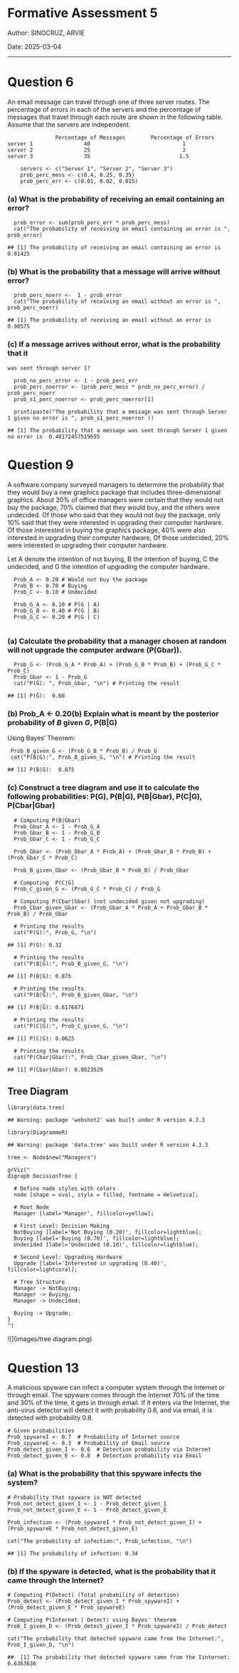 # Formative Assessment 5

Author: SINOCRUZ, ARVIE

Date:  2025-03-04

---

# Question 6

An email message can travel through one of three server routes. The
percentage of errors in each of the servers and the percentage of
messages that travel through each route are shown in the following
table. Assume that the servers are independent.

      
                   Percentage of Messages        Percentage of Errors
    server 1                40                             1
    server 2                25                             2
    server 3                35                            1.5


``` {r}
    servers <- c("Server 1", "Server 2", "Server 3")
    prob_perc_mess <- c(0.4, 0.25, 0.35)
    prob_perc_err <- c(0.01, 0.02, 0.015)
```

### (a) What is the probability of receiving an email containing an error?

```{r}
  prob_error <- sum(prob_perc_err * prob_perc_mess)
  cat("The probability of receiving an email containing an error is ", prob_error)
```

        
    ## [1] The probability of receiving an email containing an error is  0.01425


### (b) What is the probability that a message will arrive without error?

``` {r}
  prob_perc_noerr <-  1 - prob_error
  cat("The probability of receiving an email without an error is ", prob_perc_noerr)
```

         
    ## [1] The probability of receiving an email without an error is  0.98575


### (c) If a message arrives without error, what is the probability that it
    was sent through server 1?

``` {r}
  prob_no_perc_error <- 1 - prob_perc_err
  prob_perc_noerror <- (prob_perc_mess * prob_no_perc_error) / prob_perc_noerr
  prob_s1_perc_noerror <- prob_perc_noerror[1]
  
  print(paste("The probability that a message was sent through Server 1 given no error is ", prob_s1_perc_noerror ))
```

         
    ## [1] The probability that a message was sent through Server 1 given no error is  0.40172457519655


# Question 9

A software company surveyed managers to determine the probability that
they would buy a new graphics package that includes three-dimensional
graphics. About 20% of office managers were certain that they would not
buy the package, 70% claimed that they would buy, and the others were
undecided. Of those who said that they would not buy the package, only
10% said that they were interested in upgrading their computer hardware.
Of those interested in buying the graphics package, 40% were also
interested in upgrading their computer hardware, Of those undecided, 20%
were interested in upgrading their computer hardware.

Let A denote the intention of not buying, B the intention of buying, C
the undecided, and G the intention of upgrading the computer hardware.

```{r}
  Prob_A <- 0.20 # Would not buy the package
  Prob_B <- 0.70 # Buying
  Prob_C <- 0.10 # Undecided
  
  Prob_G_A <- 0.10 # P(G | A)
  Prob_G_B <- 0.40 # P(G | B)
  Prob_G_C <- 0.20 # P(G | C)
  
```

### (a) Calculate the probability that a manager chosen at random will not upgrade the computer ardware (P(Gbar)).
  
```{r}
  Prob_G <- (Prob_G_A * Prob_A) + (Prob_G_B * Prob_B) + (Prob_G_C * Prob_C)
  Prob_Gbar <- 1 - Prob_G
  cat("P(Ḡ): ", Prob_Gbar, "\n") # Printing the result
```

    ## [1] P(Ḡ):  0.68


### (b) Prob_A <- 0.20(b) Explain what is meant by the posterior probability of *B* given *G*,  P(B\|G) 

Using Bayes’ Theorem:

```{r}
 Prob_B_given_G <- (Prob_G_B * Prob_B) / Prob_G
 cat("P(B|G):", Prob_B_given_G, "\n") # Printing the result
```

    ## [1] P(B|G):  0.875
    
### (c)  Construct a tree diagram and use it to calculate the following probabilities: P(G), P(B\|G), P(B\|Gbar), P(C\|G), P(Cbar\|Gbar)

```{r}
  # Computing P(B|Gbar)
  Prob_Gbar_A <- 1 - Prob_G_A  
  Prob_Gbar_B <- 1 - Prob_G_B  
  Prob_Gbar_C <- 1 - Prob_G_C 
  
  Prob_Gbar <- (Prob_Gbar_A * Prob_A) + (Prob_Gbar_B * Prob_B) + (Prob_Gbar_C * Prob_C)
  
  Prob_B_given_Gbar <- (Prob_Gbar_B * Prob_B) / Prob_Gbar
  
  # Computing  P(C|G)
  Prob_C_given_G <- (Prob_G_C * Prob_C) / Prob_G
  
  # Computing P(Cbar|Gbar) (not undecided given not upgrading)
  Prob_Cbar_given_Gbar <- (Prob_Gbar_A * Prob_A + Prob_Gbar_B * Prob_B) / Prob_Gbar
```

```{r}
  # Printing the results
  cat("P(G):", Prob_G, "\n")
```

    ## [1] P(G): 0.32
    
```{r}
  # Printing the results
  cat("P(B|G):", Prob_B_given_G, "\n")
```

    ## [1] P(B|G): 0.875 

```{r}
  # Printing the results
  cat("P(B|Ḡ):", Prob_B_given_Gbar, "\n")
```

    ## [1] P(B|Ḡ): 0.6176471 

```{r}
  # Printing the results
  cat("P(C|G):", Prob_C_given_G, "\n")
```

    ## [1] P(C|G): 0.0625 

```{r}
  # Printing the results
  cat("P(Cbar|Gbar):", Prob_Cbar_given_Gbar, "\n")
```

    ## [1] P(Cbar|Gbar): 0.8823529 
    
## Tree Diagram

``` {r}
library(data.tree)
```

    ## Warning: package 'webshot2' was built under R version 4.3.3

``` {r}
library(DiagrammeR)
```

    ## Warning: package 'data.tree' was built under R version 4.3.3
    
```{r}
tree <- Node$new("Managers")

grViz("
digraph DecisionTree {
  
  # Define node styles with colors
  node [shape = oval, style = filled, fontname = Helvetica];

  # Root Node
  Manager [label='Manager', fillcolor=yellow];

  # First Level: Decision Making
  NotBuying [label='Not Buying (0.20)', fillcolor=lightblue];
  Buying [label='Buying (0.70)', fillcolor=lightblue];
  Undecided [label='Undecided (0.10)', fillcolor=lightblue];

  # Second Level: Upgrading Hardware
  Upgrade [label='Interested in upgrading (0.40)', fillcolor=lightcoral];

  # Tree Structure
  Manager -> NotBuying;
  Manager -> Buying;
  Manager -> Undecided;

  Buying -> Upgrade;
}
")
```
![](images/tree diagram.png)

# Question 13

A malicious spyware can infect a computer system through the Internet or through email. The spyware comes through the Internet 70% of the time and 30% of the time, it gets in through email. If it enters via the Internet, the anti-virus detector will detect it with probability 0.6, and via email, it is detected with probability 0.8.

```{r}
# Given probabilities
Prob_spywareI <- 0.7  # Probability of Internet source
Prob_spywareE <- 0.3  # Probability of Email source
Prob_detect_given_I <- 0.6  # Detection probability via Internet
Prob_detect_given_E <- 0.8  # Detection probability via Email
```

### (a) What is the probability that this spyware infects the system?

```{r}
# Probability that spyware is NOT detected
Prob_not_detect_given_I <- 1 - Prob_detect_given_I
Prob_not_detect_given_E <- 1 - Prob_detect_given_E

Prob_infection <- (Prob_spywareI * Prob_not_detect_given_I) + (Prob_spywareE * Prob_not_detect_given_E)

cat("The probability of infection:", Prob_infection, "\n")
```

    ## [1] The probability of infection: 0.34 
    
    
### (b) If the spyware is detected, what is the probability that it came through the Internet?

```{r}
# Computing P(Detect) (Total probability of detection)
Prob_detect <- (Prob_detect_given_I * Prob_spywareI) + (Prob_detect_given_E * Prob_spywareE)

# Computing P(Internet | Detect) using Bayes' theorem
Prob_I_given_D <- (Prob_detect_given_I * Prob_spywareI) / Prob_detect

cat("The probability that detected spyware came from the Internet:", Prob_I_given_D, "\n")
```
    ##  [1] The probability that detected spyware came from the Iinternet: 0.6363636


